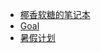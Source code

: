 
- [椰香软糖的笔记本](https://www.withoutfire.top/note)
- [Goal](./note/planandsummary/plan/梦想.html) 
- [暑假计划](./note/planandsummary/plan/大四前暑假计划.html)
